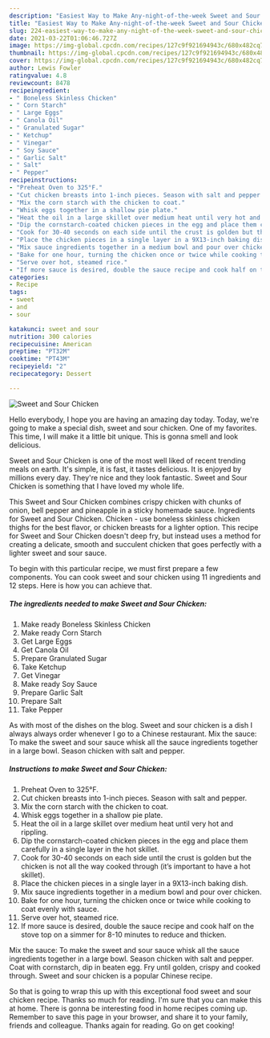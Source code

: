 ```yaml
---
description: "Easiest Way to Make Any-night-of-the-week Sweet and Sour Chicken"
title: "Easiest Way to Make Any-night-of-the-week Sweet and Sour Chicken"
slug: 224-easiest-way-to-make-any-night-of-the-week-sweet-and-sour-chicken
date: 2021-03-22T01:06:46.727Z
image: https://img-global.cpcdn.com/recipes/127c9f921694943c/680x482cq70/sweet-and-sour-chicken-recipe-main-photo.jpg
thumbnail: https://img-global.cpcdn.com/recipes/127c9f921694943c/680x482cq70/sweet-and-sour-chicken-recipe-main-photo.jpg
cover: https://img-global.cpcdn.com/recipes/127c9f921694943c/680x482cq70/sweet-and-sour-chicken-recipe-main-photo.jpg
author: Lewis Fowler
ratingvalue: 4.8
reviewcount: 8478
recipeingredient:
- " Boneless Skinless Chicken"
- " Corn Starch"
- " Large Eggs"
- " Canola Oil"
- " Granulated Sugar"
- " Ketchup"
- " Vinegar"
- " Soy Sauce"
- " Garlic Salt"
- " Salt"
- " Pepper"
recipeinstructions:
- "Preheat Oven to 325°F."
- "Cut chicken breasts into 1-inch pieces. Season with salt and pepper."
- "Mix the corn starch with the chicken to coat."
- "Whisk eggs together in a shallow pie plate."
- "Heat the oil in a large skillet over medium heat until very hot and rippling."
- "Dip the cornstarch-coated chicken pieces in the egg and place them carefully in a single layer in the hot skillet."
- "Cook for 30-40 seconds on each side until the crust is golden but the chicken is not all the way cooked through (it’s important to have a hot skillet)."
- "Place the chicken pieces in a single layer in a 9X13-inch baking dish."
- "Mix sauce ingredients together in a medium bowl and pour over chicken."
- "Bake for one hour, turning the chicken once or twice while cooking to coat evenly with sauce."
- "Serve over hot, steamed rice."
- "If more sauce is desired, double the sauce recipe and cook half on the stove top on a simmer for 8-10 minutes to reduce and thicken."
categories:
- Recipe
tags:
- sweet
- and
- sour

katakunci: sweet and sour 
nutrition: 300 calories
recipecuisine: American
preptime: "PT32M"
cooktime: "PT43M"
recipeyield: "2"
recipecategory: Dessert

---
```



![Sweet and Sour Chicken](https://img-global.cpcdn.com/recipes/127c9f921694943c/680x482cq70/sweet-and-sour-chicken-recipe-main-photo.jpg)

Hello everybody, I hope you are having an amazing day today. Today, we're going to make a special dish, sweet and sour chicken. One of my favorites. This time, I will make it a little bit unique. This is gonna smell and look delicious.

Sweet and Sour Chicken is one of the most well liked of recent trending meals on earth. It's simple, it is fast, it tastes delicious. It is enjoyed by millions every day. They're nice and they look fantastic. Sweet and Sour Chicken is something that I have loved my whole life.

This Sweet and Sour Chicken combines crispy chicken with chunks of onion, bell pepper and pineapple in a sticky homemade sauce. Ingredients for Sweet and Sour Chicken. Chicken - use boneless skinless chicken thighs for the best flavor, or chicken breasts for a lighter option. This recipe for Sweet and Sour Chicken doesn&#39;t deep fry, but instead uses a method for creating a delicate, smooth and succulent chicken that goes perfectly with a lighter sweet and sour sauce.


To begin with this particular recipe, we must first prepare a few components. You can cook sweet and sour chicken using 11 ingredients and 12 steps. Here is how you can achieve that.

<!--inarticleads1-->

##### The ingredients needed to make Sweet and Sour Chicken:

1. Make ready  Boneless Skinless Chicken
1. Make ready  Corn Starch
1. Get  Large Eggs
1. Get  Canola Oil
1. Prepare  Granulated Sugar
1. Take  Ketchup
1. Get  Vinegar
1. Make ready  Soy Sauce
1. Prepare  Garlic Salt
1. Prepare  Salt
1. Take  Pepper


As with most of the dishes on the blog. Sweet and sour chicken is a dish I always always order whenever I go to a Chinese restaurant. Mix the sauce: To make the sweet and sour sauce whisk all the sauce ingredients together in a large bowl. Season chicken with salt and pepper. 

<!--inarticleads2-->

##### Instructions to make Sweet and Sour Chicken:

1. Preheat Oven to 325°F.
1. Cut chicken breasts into 1-inch pieces. Season with salt and pepper.
1. Mix the corn starch with the chicken to coat.
1. Whisk eggs together in a shallow pie plate.
1. Heat the oil in a large skillet over medium heat until very hot and rippling.
1. Dip the cornstarch-coated chicken pieces in the egg and place them carefully in a single layer in the hot skillet.
1. Cook for 30-40 seconds on each side until the crust is golden but the chicken is not all the way cooked through (it’s important to have a hot skillet).
1. Place the chicken pieces in a single layer in a 9X13-inch baking dish.
1. Mix sauce ingredients together in a medium bowl and pour over chicken.
1. Bake for one hour, turning the chicken once or twice while cooking to coat evenly with sauce.
1. Serve over hot, steamed rice.
1. If more sauce is desired, double the sauce recipe and cook half on the stove top on a simmer for 8-10 minutes to reduce and thicken.


Mix the sauce: To make the sweet and sour sauce whisk all the sauce ingredients together in a large bowl. Season chicken with salt and pepper. Coat with cornstarch, dip in beaten egg. Fry until golden, crispy and cooked through. Sweet and sour chicken is a popular Chinese recipe. 

So that is going to wrap this up with this exceptional food sweet and sour chicken recipe. Thanks so much for reading. I'm sure that you can make this at home. There is gonna be interesting food in home recipes coming up. Remember to save this page in your browser, and share it to your family, friends and colleague. Thanks again for reading. Go on get cooking!
